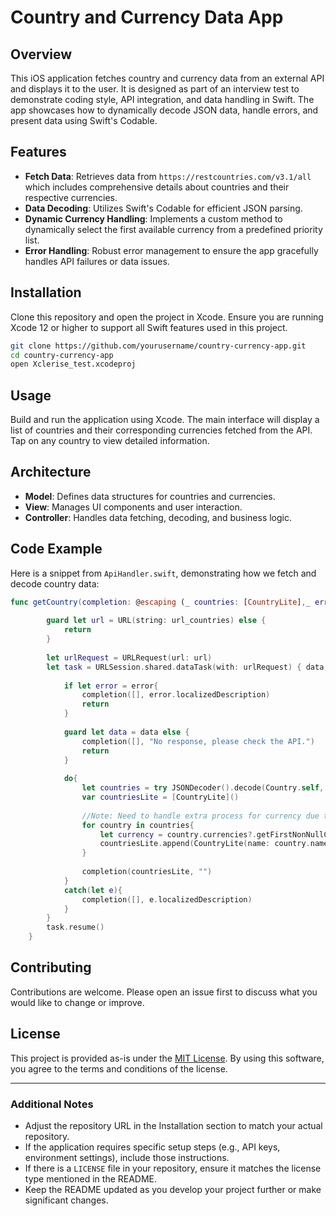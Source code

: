 
# Country and Currency Data App

## Overview
This iOS application fetches country and currency data from an external API and displays it to the user. It is designed as part of an interview test to demonstrate coding style, API integration, and data handling in Swift. The app showcases how to dynamically decode JSON data, handle errors, and present data using Swift's Codable.

## Features
- **Fetch Data**: Retrieves data from `https://restcountries.com/v3.1/all` which includes comprehensive details about countries and their respective currencies.
- **Data Decoding**: Utilizes Swift's Codable for efficient JSON parsing.
- **Dynamic Currency Handling**: Implements a custom method to dynamically select the first available currency from a predefined priority list.
- **Error Handling**: Robust error management to ensure the app gracefully handles API failures or data issues.

## Installation
Clone this repository and open the project in Xcode. Ensure you are running Xcode 12 or higher to support all Swift features used in this project.

```bash
git clone https://github.com/yourusername/country-currency-app.git
cd country-currency-app
open Xclerise_test.xcodeproj
```

## Usage
Build and run the application using Xcode. The main interface will display a list of countries and their corresponding currencies fetched from the API. Tap on any country to view detailed information.

## Architecture
- **Model**: Defines data structures for countries and currencies.
- **View**: Manages UI components and user interaction.
- **Controller**: Handles data fetching, decoding, and business logic.

## Code Example
Here is a snippet from `ApiHandler.swift`, demonstrating how we fetch and decode country data:

```swift
func getCountry(completion: @escaping (_ countries: [CountryLite],_ error: String) -> ()){
        
        guard let url = URL(string: url_countries) else {
            return
        }
        
        let urlRequest = URLRequest(url: url)
        let task = URLSession.shared.dataTask(with: urlRequest) { data, response, error in
            
            if let error = error{
                completion([], error.localizedDescription)
                return
            }
            
            guard let data = data else {
                completion([], "No response, please check the API.")
                return
            }
            
            do{
                let countries = try JSONDecoder().decode(Country.self, from: data)
                var countriesLite = [CountryLite]()
                
                //Note: Need to handle extra process for currency due to complex structure.
                for country in countries{
                    let currency = country.currencies?.getFirstNonNullCurrencyName()
                    countriesLite.append(CountryLite(name: country.name.official, currency: currency?.0 ?? "NA", symbol: currency?.1 ?? "NA"))
                }
                
                completion(countriesLite, "")
            }
            catch(let e){
                completion([], e.localizedDescription)
            }
        }
        task.resume()
    }
```

## Contributing
Contributions are welcome. Please open an issue first to discuss what you would like to change or improve.

## License
This project is provided as-is under the [MIT License](LICENSE). By using this software, you agree to the terms and conditions of the license.

---

### Additional Notes
- Adjust the repository URL in the Installation section to match your actual repository.
- If the application requires specific setup steps (e.g., API keys, environment settings), include those instructions.
- If there is a `LICENSE` file in your repository, ensure it matches the license type mentioned in the README.
- Keep the README updated as you develop your project further or make significant changes.

